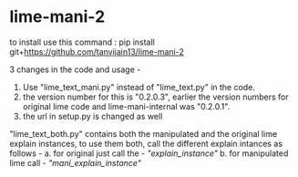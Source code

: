 # lime-mani-2
to install use this command :
pip install git+https://github.com/tanvijain13/lime-mani-2

3 changes in the code and usage - 
1. Use "lime_text_mani.py" instead of "lime_text.py" in the code. 
2. the version number for this is "0.2.0.3", earlier the version numbers for original lime code and lime-mani-internal was "0.2.0.1". 
3. the url in setup.py is changed as well

"lime_text_both.py" contains both the manipulated and the original lime explain instances, to use them both, call the different explain intances as follows -
a. for original just call the - *"explain_instance"* 
b. for manipulated lime call - *"mani_explain_instance"*


